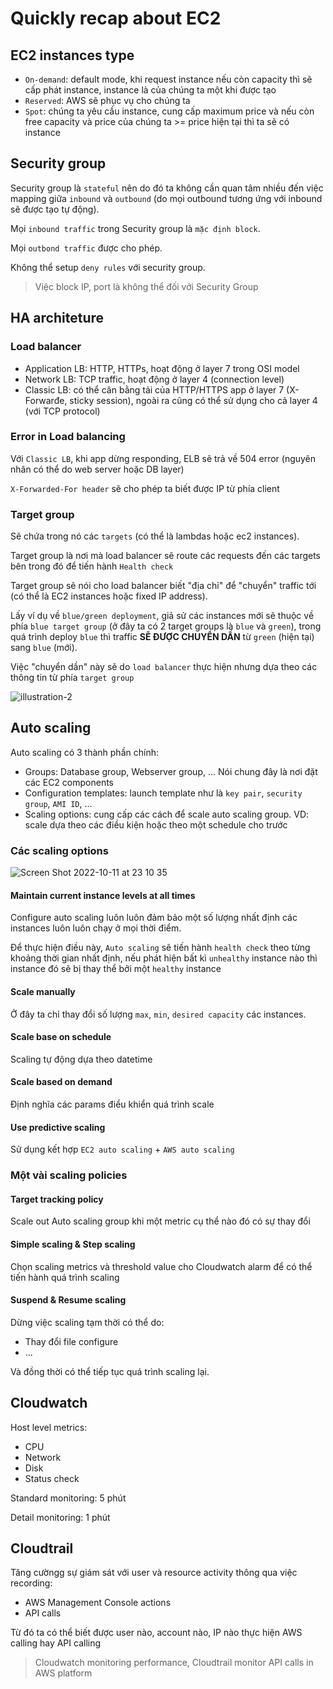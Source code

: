 # Quickly recap about EC2

## EC2 instances type

- `On-demand`: default mode, khi request instance nếu còn capacity thì sẽ cấp phát instance, instance là của chúng ta một khi được tạo
- `Reserved`: AWS sẽ phục vụ cho chúng ta
- `Spot`: chúng ta yêu cầu instance, cung cấp maximum price và nếu còn free capacity và price của chúng ta >= price hiện tại thì ta sẽ có instance

## Security group

Security group là `stateful` nên do đó ta không cần quan tâm nhiều đến việc mapping giữa `inbound` và `outbound` (do mọi outbound tương ứng với inbound sẽ được tạo tự động).

Mọi `inbound traffic` trong Security group là `mặc định block`.

Mọi `outbond traffic` được cho phép.

Không thể setup `deny rules` với security group.

> Việc block IP, port là không thể đối với Security Group

## HA architeture

### Load balancer

- Application LB: HTTP, HTTPs, hoạt động ở layer 7 trong OSI model
- Network LB: TCP traffic, hoạt động ở layer 4 (connection level)
- Classic LB: có thể cân bằng tải của HTTP/HTTPS app ở layer 7 (X-Forwarđe, sticky session), ngoài ra cũng có thể sử dụng cho cả layer 4 (với TCP protocol)

### Error in Load balancing

Với `Classic LB`, khi app dừng responding, ELB sẽ trả về 504 error (nguyên nhân có thể do web server hoặc DB layer)

`X-Forwarded-For header` sẽ cho phép ta biết được IP từ phía client

### Target group

Sẽ chứa trong nó các `targets` (có thể là lambdas hoặc ec2 instances).

Target group là nơi mà load balancer sẽ route các requests đến các targets bên trong đó để tiến hành `Health check`

Target group sẽ nói cho load balancer biết "địa chỉ" để "chuyển" traffic tới (có thể là EC2 instances hoặc fixed IP address).

Lấy ví dụ về `blue/green deployment`, giả sử các instances mới sẽ thuộc về phía `blue target group` (ở đây ta có 2 target groups là `blue` và `green`), trong quá trình deploy `blue` thì traffic **SẼ ĐƯỢC CHUYỂN DẦN** từ `green` (hiện tại) sang `blue` (mới).

Việc "chuyển dần" này sẽ do `load balancer` thực hiện nhưng dựa theo các thông tin từ phía `target group`

![illustration-2](https://user-images.githubusercontent.com/15076665/195119477-6b38145e-bb40-463e-861f-589733f10064.png)

## Auto scaling

Auto scaling có 3 thành phần chính:

- Groups: Database group, Webserver group, ... Nói chung đây là nơi đặt các EC2 components
- Configuration templates: launch template như là `key pair`, `security group`, `AMI ID`, ...
- Scaling options: cung cấp các cách để scale auto scaling group. VD: scale dựa theo các điều kiện hoặc theo một schedule cho trước

### Các scaling options

![Screen Shot 2022-10-11 at 23 10 35](https://user-images.githubusercontent.com/15076665/195114715-75da2e0d-9dd8-4120-81c6-fd8fd7a86450.png)

#### Maintain current instance levels at all times

Configure auto scaling luôn luôn đảm bảo một số lượng nhất định các instances luôn luôn chạy ở mọi thời điểm.

Để thực hiện điều này, `Auto scaling` sẽ tiến hành `health check` theo từng khoảng thời gian nhất định, nếu phát hiện bất kì `unhealthy` instance nào thì instance đó sẽ bị thay thể bởi một `healthy` instance

#### Scale manually

Ở đây ta chỉ thay đổi số lượng `max`, `min`, `desired capacity` các instances.

#### Scale base on schedule

Scaling tự động dựa theo datetime

#### Scale based on demand

Định nghĩa các params điểu khiển quá trình scale

#### Use predictive scaling

Sử dụng kết hợp `EC2 auto scaling` + `AWS auto scaling`

### Một vài scaling policies

#### Target tracking policy

Scale out Auto scaling group khi một metric cụ thể nào đó có sự thay đổi

#### Simple scaling & Step scaling

Chọn scaling metrics và threshold value cho Cloudwatch alarm để có thể tiến hành quá trình scaling

#### Suspend & Resume scaling

Dừng việc scaling tạm thời có thể do:

- Thay đổi file configure
- ...

Và đồng thời có thể tiếp tục quá trình scaling lại.

## Cloudwatch

Host level metrics:

- CPU
- Network
- Disk
- Status check

Standard monitoring: 5 phút

Detail monitoring: 1 phút

## Cloudtrail

Tăng cườngg sự giám sát với user và resource activity thông qua việc recording:

- AWS Management Console actions
- API calls

Từ đó ta có thể biết được user nào, account nào, IP nào thực hiện AWS calling hay API calling

> Cloudwatch monitoring performance, Cloudtrail monitor API calls in AWS platform
